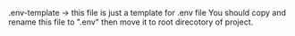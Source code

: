 .env-template -> this file is just a template for .env file
You should copy and rename this file to ".env" then move it to root direcotory of project.